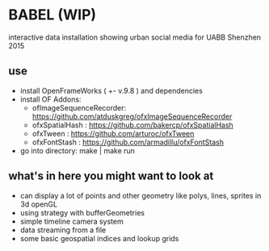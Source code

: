 # BABEL (WIP)

interactive data installation showing urban social media for UABB Shenzhen 2015

## use

* install OpenFrameWorks ( +- v.9.8 ) and dependencies
* install OF Addons:
	* ofImageSequenceRecorder: https://github.com/atduskgreg/ofxImageSequenceRecorder
	* ofxSpatialHash : https://github.com/bakercp/ofxSpatialHash
	* ofxTween : https://github.com/arturoc/ofxTween
	* ofxFontStash : https://github.com/armadillu/ofxFontStash
* go into directory: make | make run

## what's in here you might want to look at
 
* can display a lot of points and other geometry like polys, lines, sprites in 3d openGL
* using strategy with bufferGeometries
* simple timeline camera system
* data streaming from a file
* some basic geospatial indices and lookup grids


